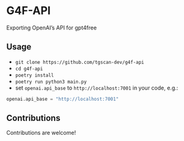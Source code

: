 # G4F-API
Exporting OpenAI’s API for gpt4free


## Usage

- `git clone https://github.com/tgscan-dev/g4f-api`
- `cd g4f-api`
- `poetry install`
- `poetry run python3 main.py`
- set `openai.api_base` to `http://localhost:7001` in your code, e.g.:
```python
openai.api_base = "http://localhost:7001"
```

## Contributions

Contributions are welcome!
